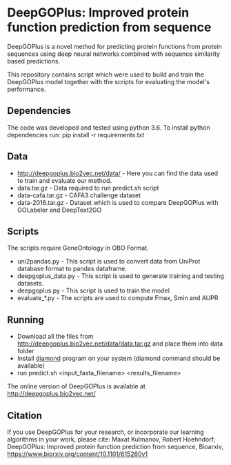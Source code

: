 # DeepGOPlus: Improved protein function prediction from sequence

DeepGOPlus is a novel method for predicting protein functions from
protein sequences using deep neural networks combined with sequence
similarity based predictions.

This repository contains script which were used to build and train the
DeepGOPlus model together with the scripts for evaluating the model's
performance.

## Dependencies
The code was developed and tested using python 3.6.
To install python dependencies run:
pip install -r requirements.txt

## Data
* http://deepgoplus.bio2vec.net/data/ - Here you can find the data
used to train and evaluate our method.
 * data.tar.gz - Data required to run predict.sh script
 * data-cafa.tar.gz - CAFA3 challenge dataset
 * data-2016.tar.gz - Dataset which is used to compare DeepGOPlus with
   GOLabeler and DeepText2GO

## Scripts
The scripts require GeneOntology in OBO Format.
* uni2pandas.py - This script is used to convert data from UniProt
database format to pandas dataframe.
* deepgoplus_data.py - This script is used to generate training and
  testing datasets.
* deepgoplus.py - This script is used to train the model
* evaluate_*.py - The scripts are used to compute Fmax, Smin and AUPR

## Running
* Download all the files from http://deepgoplus.bio2vec.net/data/data.tar.gz and place them into data folder
* Install [diamond](https://github.com/bbuchfink/diamond) program on your system (diamond command should be available)
* run predict.sh <input_fasta_filename> <results_filename>

The online version of DeepGOPlus is available at http://deepgoplus.bio2vec.net/

## Citation

If you use DeepGOPlus for your research, or incorporate our learning algorithms in your work, please cite:
Maxat Kulmanov, Robert Hoehndorf; DeepGOPlus: Improved protein function prediction from sequence, Bioarxiv, https://www.biorxiv.org/content/10.1101/615260v1


